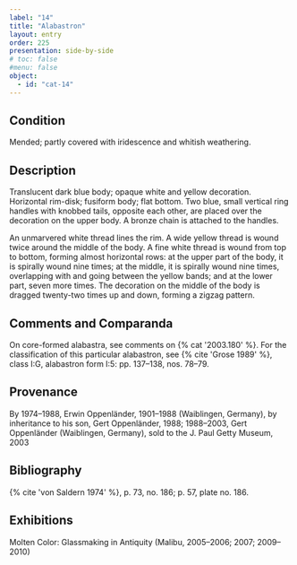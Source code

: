```yaml
---
label: "14"
title: "Alabastron"
layout: entry
order: 225
presentation: side-by-side
# toc: false
#menu: false 
object:
  - id: "cat-14"
---
```


## Condition

Mended; partly covered with iridescence and whitish weathering.

## Description

Translucent dark blue body; opaque white and yellow decoration. Horizontal rim-disk; fusiform body; flat bottom. Two blue, small vertical ring handles with knobbed tails, opposite each other, are placed over the decoration on the upper body. A bronze chain is attached to the handles.

An unmarvered white thread lines the rim. A wide yellow thread is wound twice around the middle of the body. A fine white thread is wound from top to bottom, forming almost horizontal rows: at the upper part of the body, it is spirally wound nine times; at the middle, it is spirally wound nine times, overlapping with and going between the yellow bands; and at the lower part, seven more times. The decoration on the middle of the body is dragged twenty-two times up and down, forming a zigzag pattern.

## Comments and Comparanda

On core-formed alabastra, see comments on {% cat '2003.180' %}. For the classification of this particular alabastron, see {% cite 'Grose 1989' %}, class I:G, alabastron form I:5: pp. 137–138, nos. 78–79.

## Provenance

By 1974–1988, Erwin Oppenländer, 1901–1988 (Waiblingen, Germany), by inheritance to his son, Gert Oppenländer, 1988; 1988–2003, Gert Oppenländer (Waiblingen, Germany), sold to the J. Paul Getty Museum, 2003

## Bibliography

{% cite 'von Saldern 1974' %}, p. 73, no. 186; p. 57, plate no. 186.

## Exhibitions

Molten Color: Glassmaking in Antiquity (Malibu, 2005–2006; 2007; 2009–2010)